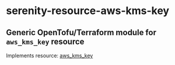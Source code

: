 # serenity-resource-aws-kms-key

## Generic OpenTofu/Terraform module for `aws_kms_key` resource

Implements resource: [aws_kms_key](https://registry.terraform.io/providers/hashicorp/aws/latest/docs/resources/kms_key)
